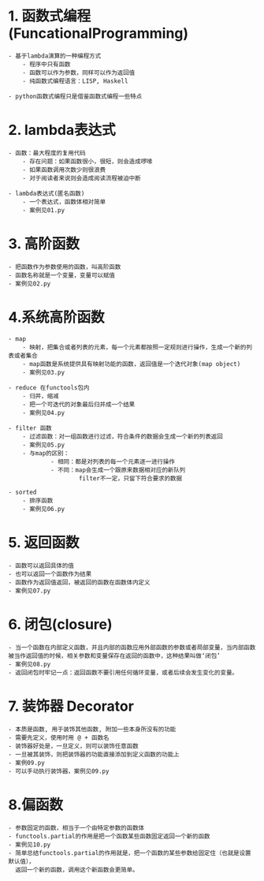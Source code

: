 # 1. 函数式编程(FuncationalProgramming)
	- 基于lambda演算的一种编程方式
		- 程序中只有函数
		- 函数可以作为参数，同样可以作为返回值
		- 纯函数式编程语言：LISP, Haskell

	- python函数式编程只是借鉴函数式编程一些特点


# 2. lambda表达式
	- 函数：最大程度的复用代码
		- 存在问题：如果函数很小，很短，则会造成啰嗦
		- 如果函数调用次数少则很浪费
		- 对于阅读者来说则会造成阅读流程被迫中断

	- lambda表达式(匿名函数)
		- 一个表达式，函数体相对简单
		- 案例见01.py

# 3. 高阶函数
	- 把函数作为参数使用的函数，叫高阶函数
	- 函数名称就是一个变量，变量可以赋值
	- 案例见02.py
	
# 4.系统高阶函数
	- map
		- 映射，把集合或者列表的元素，每一个元素都按照一定规则进行操作，生成一个新的列表或者集合
		- map函数是系统提供具有映射功能的函数，返回值是一个迭代对象(map object)
		- 案例见03.py

	- reduce 在functools包内
		- 归并，缩减
		- 把一个可迭代的对象最后归并成一个结果
		- 案例见04.py

	- filter 函数
		- 过滤函数：对一组函数进行过滤，符合条件的数据会生成一个新的列表返回
		- 案例见05.py
		- 与map的区别：
				- 相同：都是对列表的每一个元素逐一进行操作
				- 不同：map会生成一个跟原来数据相对应的新队列
						filter不一定，只留下符合要求的数据

	- sorted 
		- 排序函数
		- 案例见06.py

# 5. 返回函数
	- 函数可以返回具体的值
	- 也可以返回一个函数作为结果
	- 函数作为返回值返回，被返回的函数在函数体内定义
	- 案例见07.py

# 6. 闭包(closure)
	- 当一个函数在内部定义函数，并且内部的函数应用外部函数的参数或者局部变量，当内部函数被当作返回值的时候，相关参数和变量保存在返回的函数中，这种结果叫做‘闭包’
	- 案例见08.py
	- 返回闭包时牢记一点：返回函数不要引用任何循环变量，或者后续会发生变化的变量。

# 7. 装饰器 Decorator
	- 本质是函数, 用于装饰其他函数, 附加一些本身所没有的功能
	- 需要先定义，使用时用 @ + 函数名
	- 装饰器好处是，一旦定义，则可以装饰任意函数
	- 一旦被其装饰，则把装饰器的功能直接添加到定义函数的功能上
	- 案例09.py
	- 可以手动执行装饰器，案例见09.py

# 8.偏函数
	- 参数固定的函数，相当于一个由特定参数的函数体
	- functools.partial的作用是把一个函数某些函数固定返回一个新的函数
	- 案例见10.py
	- 简单总结functools.partial的作用就是，把一个函数的某些参数给固定住（也就是设置默认值），
	  返回一个新的函数，调用这个新函数会更简单。
